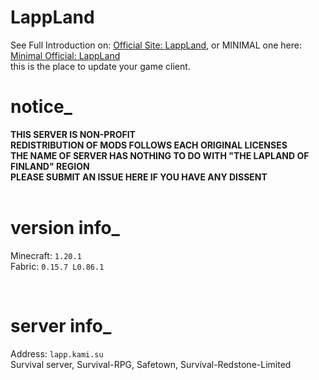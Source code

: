 # LappLand
See Full Introduction on: [Official Site: LappLand](https://corona.studio/lappland), or MINIMAL one here: [Minimal Official: LappLand](https://min.corona.studio/lapp)<br>
this is the place to update your game client.<br>
# notice_
**THIS SERVER IS NON-PROFIT**<br>
**REDISTRIBUTION OF MODS FOLLOWS EACH ORIGINAL LICENSES**<br>
**THE NAME OF SERVER HAS NOTHING TO DO WITH "THE LAPLAND OF FINLAND" REGION**<br>
**PLEASE SUBMIT AN ISSUE HERE IF YOU HAVE ANY DISSENT**<br><br>
# version info_
Minecraft: `1.20.1`<br>
Fabric: `0.15.7 L0.86.1`<br>

<br>

# server info_
Address: `lapp.kami.su` <br>
Survival server, Survival-RPG, Safetown, Survival-Redstone-Limited
